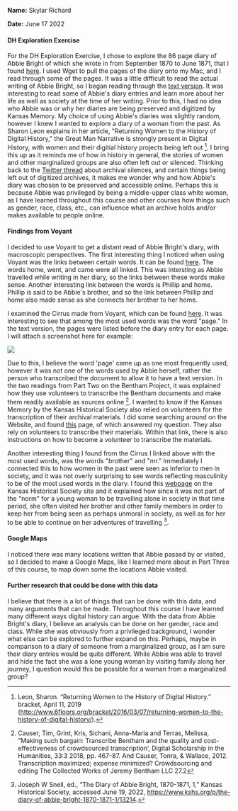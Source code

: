 **Name:** Skylar Richard

**Date:** June 17 2022

#### DH Exploration Exercise

For the DH Exploration Exercise, I chose to explore the 86 page diary of Abbie Bright of which she wrote in from September 1870 to June 1871, that I found [here](https://www.kansasmemory.org/item/223662). I used Wget to pull the pages of the diary onto my Mac, and I read through some of the pages. It was a little difficult to read the actual writing of Abbie Bright, so I began reading through the [text version](https://www.kansasmemory.org/item/223662/text). It was interesting to read some of Abbie's diary entries and learn more about her life as well as society at the time of her writing. Prior to this, I had no idea who Abbie was or why her diaries are being preserved and digitized by Kansas Memory. My choice of using Abbie's diaries was slightly random, however I knew I wanted to explore a diary of a woman from the past. As Sharon Leon explains in her article, "Returning Women to the History of Digital History," the Great Man Narrative is strongly present in Digital History, with women and their digitial history projects being left out [^1]. I bring this up as it reminds me of how in history in general, the stories of women and other marginalized groups are also often left out or silenced. Thinking back to the [Twitter thread](https://twitter.com/amaliasl/status/1245544256212807680) about archival silences, and certain things being left out of digitized archives, it makes me wonder why and how Abbie's diary was chosen to be preserved and accessible online. Perhaps this is because Abbie was privileged by being a middle-upper class white woman, as I have learned throughout this course and other courses how things such as gender, race, class, etc., can influence what an archive holds and/or makes available to people online. 

#### Findings from Voyant

I decided to use Voyant to get a distant read of Abbie Bright's diary, with macroscopic perspectives. The first interesting thing I noticed when using Voyant was the links between certain words. It can be found [here](https://voyant-tools.org/tool/CollocatesGraph/?query=went&query=home&query=came&mode=corpus&corpus=8a6baf4ebe3eb98694b547f3ed4eee68). The words home, went, and came were all linked. This was intersting as Abbie travelled while writing in her diary, so the links between these words make sense. Another interesting link between the words is Phillip and home. Phillip is said to be Abbie's brother, and so the link between Phillip and home also made sense as she connects her brother to her home. 

I examined the Cirrus made from Voyant, which can be found [here](https://voyant-tools.org/tool/Cirrus/?visible=25&corpus=8a6baf4ebe3eb98694b547f3ed4eee68). It was interesting to see that among the most used words was the word "page." In the text version, the pages were listed before the diary entry for each page. I will attach a screenshot here for example: 

![](https://github.com/SRichard77/DH-Exploration-Exercise/blob/639d1348cf345221064bf686c2bebc12129e65b6/Text%20version%20page.png)

Due to this, I believe the word 'page' came up as one most frequently used, however it was not one of the words used by Abbie herself, rather the person who transcribed the document to allow it to have a text version. In the two readings from Part Two on the Bentham Project, it was explained how they use volunteers to transcribe the Bentham documents and make them readily available as sources online [^2]. I wanted to know if the Kansas Memory by the Kansas Historical Society also relied on volunteers for the transcription of their archival materials. I did some searching around on the Website, and found [this](https://www.kansasmemory.org/faq#) page, of which answered my question. They also rely on volunteers to transcribe their materials. Within that link, there is also instructions on how to become a volunteer to transcribe the materials. 

Another interesting thing I found from the Cirrus I linked above with the most used words, was the words "brother" and "mr." Immediately I connected this to how women in the past were seen as inferior to men in society, and it was not overly surprising to see words reflecting masculinity to be of the most used words in the diary. I found this [webpage](https://www.kshs.org/p/the-diary-of-abbie-bright-1870-1871-1/13214) on the Kansas Historical Society site and it explained how since it was not part of the "norm" for a young woman to be travelling alone in society in that time period, she often visited her brother and other family members in order to keep her from being seen as perhaps unmoral in society, as well as for her to be able to continue on her adventures of travelling [^3]. 

#### Google Maps

I noticed there was many locations written that Abbie passed by or visited, so I decided to make a Google Maps, like I learned more about in Part Three of this course, to map down some the locations Abbie visited. 

#### Further research that could be done with this data

I believe that there is a lot of things that can be done with this data, and many arguments that can be made. Throughout this course I have learned many different ways digital history can argue. With the data from Abbie Bright's diary, I believe an analysis can be done on her gender, race and class. While she was obviously from a privileged background, I wonder what else can be explored to further expand on this. Perhaps, maybe in comparison to a diary of someone from a marginalized group, as I am sure their diary entries would be quite different. While Abbie was able to travel and hide the fact she was a lone young woman by visiting family along her journey, I question would this be possible for a woman from a marginalized group? 




[^1]: Leon, Sharon. “Returning Women to the History of Digital History.” bracket, April 11, 2019 (http://www.6floors.org/bracket/2016/03/07/returning-women-to-the-history-of-digital-history/). 

[^2]: Causer, Tim, Grint, Kris, Sichani, Anna-Maria and Terras, Melissa, ”Making such bargain: Transcribe Bentham and the quality and cost-effectiveness of crowdsourced transcription’, Digital Scholarship in the Humanities, 33:3 2018, pp. 467-87. And Causer, Tonra, & Wallace, 2012. Transcription maximized; expense minimized? Crowdsourcing and editing The Collected Works of Jeremy Bentham LLC 27.2

[^3]: Joseph W Snell, ed., “The Diary of Abbie Bright, 1870-1871, 1,” Kansas Historical Society, accessed June 19, 2022, https://www.kshs.org/p/the-diary-of-abbie-bright-1870-1871-1/13214.
